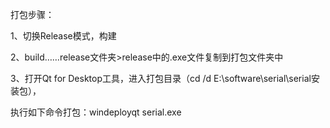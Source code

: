 打包步骤：

1、切换Release模式，构建

2、build……release文件夹>release中的.exe文件复制到打包文件夹中

3、打开Qt for Desktop工具，进入打包目录（cd /d E:\software\serial\serial安装包），

执行如下命令打包：windeployqt serial.exe

